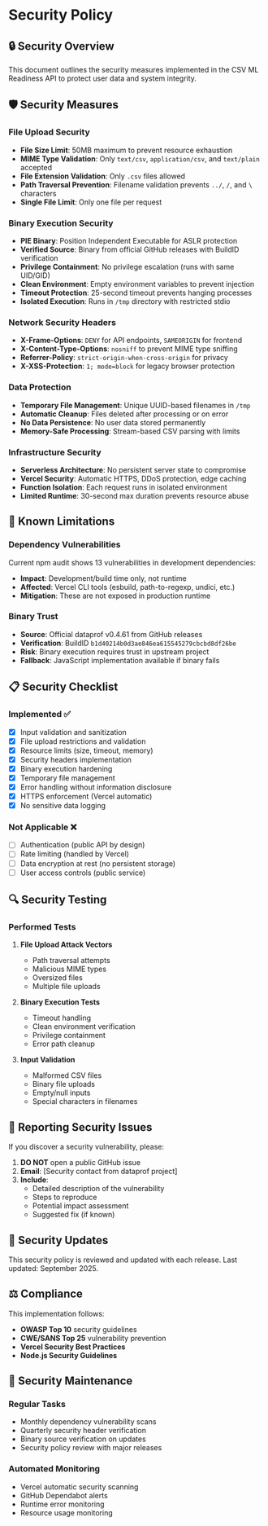 # Security Policy

## 🔒 Security Overview

This document outlines the security measures implemented in the CSV ML Readiness API to protect user data and system integrity.

## 🛡️ Security Measures

### File Upload Security
- **File Size Limit**: 50MB maximum to prevent resource exhaustion
- **MIME Type Validation**: Only `text/csv`, `application/csv`, and `text/plain` accepted
- **File Extension Validation**: Only `.csv` files allowed
- **Path Traversal Prevention**: Filename validation prevents `../`, `/`, and `\` characters
- **Single File Limit**: Only one file per request

### Binary Execution Security
- **PIE Binary**: Position Independent Executable for ASLR protection
- **Verified Source**: Binary from official GitHub releases with BuildID verification
- **Privilege Containment**: No privilege escalation (runs with same UID/GID)
- **Clean Environment**: Empty environment variables to prevent injection
- **Timeout Protection**: 25-second timeout prevents hanging processes
- **Isolated Execution**: Runs in `/tmp` directory with restricted stdio

### Network Security Headers
- **X-Frame-Options**: `DENY` for API endpoints, `SAMEORIGIN` for frontend
- **X-Content-Type-Options**: `nosniff` to prevent MIME type sniffing
- **Referrer-Policy**: `strict-origin-when-cross-origin` for privacy
- **X-XSS-Protection**: `1; mode=block` for legacy browser protection

### Data Protection
- **Temporary File Management**: Unique UUID-based filenames in `/tmp`
- **Automatic Cleanup**: Files deleted after processing or on error
- **No Data Persistence**: No user data stored permanently
- **Memory-Safe Processing**: Stream-based CSV parsing with limits

### Infrastructure Security
- **Serverless Architecture**: No persistent server state to compromise
- **Vercel Security**: Automatic HTTPS, DDoS protection, edge caching
- **Function Isolation**: Each request runs in isolated environment
- **Limited Runtime**: 30-second max duration prevents resource abuse

## 🚨 Known Limitations

### Dependency Vulnerabilities
Current npm audit shows 13 vulnerabilities in development dependencies:
- **Impact**: Development/build time only, not runtime
- **Affected**: Vercel CLI tools (esbuild, path-to-regexp, undici, etc.)
- **Mitigation**: These are not exposed in production runtime

### Binary Trust
- **Source**: Official dataprof v0.4.61 from GitHub releases
- **Verification**: BuildID `b1d40214b0d3ae846ea615545279cbcbd8df26be`
- **Risk**: Binary execution requires trust in upstream project
- **Fallback**: JavaScript implementation available if binary fails

## 📋 Security Checklist

### Implemented ✅
- [x] Input validation and sanitization
- [x] File upload restrictions and validation
- [x] Resource limits (size, timeout, memory)
- [x] Security headers implementation
- [x] Binary execution hardening
- [x] Temporary file management
- [x] Error handling without information disclosure
- [x] HTTPS enforcement (Vercel automatic)
- [x] No sensitive data logging

### Not Applicable ❌
- [ ] Authentication (public API by design)
- [ ] Rate limiting (handled by Vercel)
- [ ] Data encryption at rest (no persistent storage)
- [ ] User access controls (public service)

## 🔍 Security Testing

### Performed Tests
1. **File Upload Attack Vectors**
   - Path traversal attempts
   - Malicious MIME types
   - Oversized files
   - Multiple file uploads

2. **Binary Execution Tests**
   - Timeout handling
   - Clean environment verification
   - Privilege containment
   - Error path cleanup

3. **Input Validation**
   - Malformed CSV files
   - Binary file uploads
   - Empty/null inputs
   - Special characters in filenames

## 🚨 Reporting Security Issues

If you discover a security vulnerability, please:

1. **DO NOT** open a public GitHub issue
2. **Email**: [Security contact from dataprof project]
3. **Include**:
   - Detailed description of the vulnerability
   - Steps to reproduce
   - Potential impact assessment
   - Suggested fix (if known)

## 📝 Security Updates

This security policy is reviewed and updated with each release. Last updated: September 2025.

## ⚖️ Compliance

This implementation follows:
- **OWASP Top 10** security guidelines
- **CWE/SANS Top 25** vulnerability prevention
- **Vercel Security Best Practices**
- **Node.js Security Guidelines**

## 🔄 Security Maintenance

### Regular Tasks
- Monthly dependency vulnerability scans
- Quarterly security header verification
- Binary source verification on updates
- Security policy review with major releases

### Automated Monitoring
- Vercel automatic security scanning
- GitHub Dependabot alerts
- Runtime error monitoring
- Resource usage monitoring